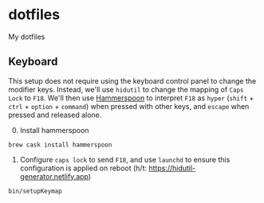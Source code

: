 # dotfiles

My dotfiles

## Keyboard

This setup does not require using the keyboard control panel to change the modifier keys. Instead, we'll use `hidutil` to change the mapping of `Caps Lock` to `F18`. We'll then use [Hammerspoon](https://hammerspoon.org) to interpret `F18` as `hyper` (`shift` + `ctrl` + `option` + `command`) when pressed with other keys, and `escape` when pressed and released alone.

0. Install hammerspoon
```console
brew cask install hammerspoon
```
1. Configure `caps lock` to send `F18`, and use `launchd` to ensure this configuration is applied on reboot (h/t: https://hidutil-generator.netlify.app)
```console
bin/setupKeymap
```
